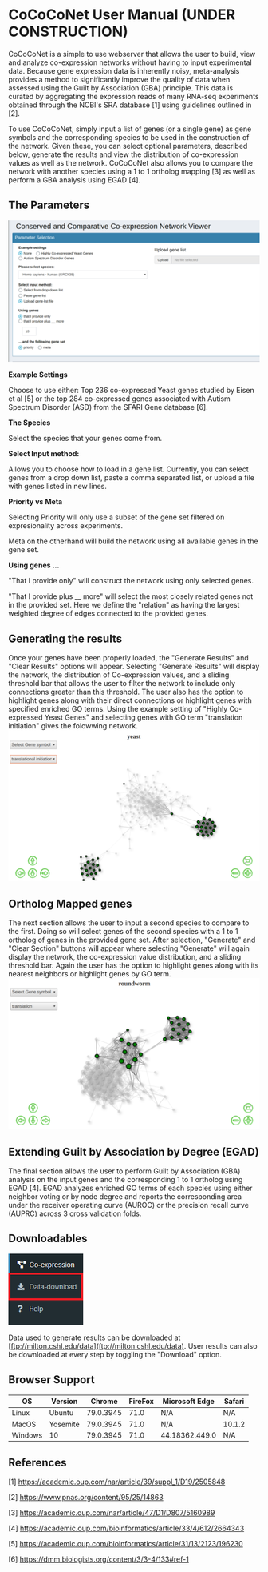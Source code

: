 # CoCoCoNet User Manual (UNDER CONSTRUCTION)

CoCoCoNet is a simple to use webserver that allows the user to build, view and analyze co-expression networks without having to input experimental data. Because gene expression data is inherently noisy, meta-analysis provides a method to significantly improve the quality of data when assessed using the Guilt by Association (GBA) principle. This data is curated by aggregating the expression reads of many RNA-seq experiments obtained through the NCBI's SRA database [1] using guidelines outlined in [2]. 

To use CoCoCoNet, simply input a list of genes (or a single gene) as gene symbols and the corresponding species to be used in the construction of the network. Given these, you can select optional parameters, described below, generate the results and view the distribution of co-expression values as well as the network. CoCoCoNet also allows you to compare the network with another species using a 1 to 1 ortholog mapping [3] as well as perform a GBA analysis using EGAD [4].



## The Parameters
![param](https://github.com/johnlee4/CoCoCoNet/blob/master/figures/main.png)

**Example Settings**
  
  Choose to use either: Top 236 co-expressed Yeast genes studied by Eisen et al [5] or the top 284 co-expressed genes associated with Autism Spectrum Disorder (ASD) from the SFARI Gene database [6].

**The Species**
  
  Select the species that your genes come from. 

**Select Input method:**
  
  Allows you to choose how to load in a gene list. Currently, you can select genes from a drop down list, paste a comma separated list, or upload a file with genes listed in new lines. 


**Priority vs Meta**
  
  Selecting Priority will only use a subset of the gene set filtered on expresionality across experiments.
  
  Meta on the otherhand will build the network using all available genes in the gene set.
  

**Using genes ...**
  
  "That I provide only" will construct the network using only selected genes.
  
  "That I provide plus __ more" will select the most closely related genes not in the provided set. Here we define the "relation" as having the largest weighted degree of edges connected to the provided genes.
  
  
## Generating the results

Once your genes have been properly loaded, the "Generate Results" and "Clear Results" options will appear. Selecting "Generate Results" will display the network, the distribution of Co-expression values, and a sliding threshold bar that allows the user to filter the network to include only connections greater than this threshold. The user also has the option to highlight genes along with their direct connections or highlight genes with specified enriched GO terms. Using the example setting of "Highly Co-expressed Yeast Genes" and selecting genes with GO term "translation initiation" gives the folowwing network.
![yeast](https://github.com/johnlee4/CoCoCoNet/blob/master/figures/yeast.png)


## Ortholog Mapped genes

The next section allows the user to input a second species to compare to the first. Doing so will select genes of the second species with a 1 to 1 ortholog of genes in the provided gene set. After selection, "Generate" and "Clear Section" buttons will appear where selecting "Generate" will again display the network, the co-expression value distribution, and a sliding threshold bar. Again the user has the option to highlight genes along with its nearest neighbors or highlight genes by GO term.  
![C_elegans](https://github.com/johnlee4/CoCoCoNet/blob/master/figures/roundworm.png)


## Extending Guilt by Association by Degree (EGAD)
The final section allows the user to perform Guilt by Association (GBA) analysis on the input genes and the corresponding 1 to 1 ortholog using EGAD [4]. EGAD analyzes enriched GO terms of each species using either neighbor voting or by node degree and reports the corresponding area under the receiver operating curve (AUROC) or the precision recall curve (AUPRC) across 3 cross validation folds. 

## Downloadables
![download](https://github.com/johnlee4/CoCoCoNet/blob/master/figures/download.png)

Data used to generate results can be downloaded at [ftp://milton.cshl.edu/data](ftp://milton.cshl.edu/data). User results can also be downloaded at every step by toggling the "Download" option.

## Browser Support

| OS | Version | Chrome | FireFox | Microsoft  Edge | Safari | 
| ----- | ----- | ----- | ----- | -----  | ----- | 
| Linux | Ubuntu | 79.0.3945 | 71.0 | N/A | N/A | 
| MacOS | Yosemite | 79.0.3945 | 71.0 | N/A | 10.1.2 | 
| Windows | 10 | 79.0.3945 | 71.0 | 44.18362.449.0 | N/A | 


## References

[1] https://academic.oup.com/nar/article/39/suppl_1/D19/2505848

[2] https://www.pnas.org/content/95/25/14863

[3] https://academic.oup.com/nar/article/47/D1/D807/5160989

[4] https://academic.oup.com/bioinformatics/article/33/4/612/2664343

[5] https://academic.oup.com/bioinformatics/article/31/13/2123/196230

[6] https://dmm.biologists.org/content/3/3-4/133#ref-1


